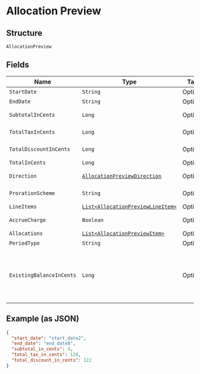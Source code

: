 
# Allocation Preview

## Structure

`AllocationPreview`

## Fields

| Name | Type | Tags | Description | Getter | Setter |
|  --- | --- | --- | --- | --- | --- |
| `StartDate` | `String` | Optional | - | String getStartDate() | setStartDate(String startDate) |
| `EndDate` | `String` | Optional | - | String getEndDate() | setEndDate(String endDate) |
| `SubtotalInCents` | `Long` | Optional | - | Long getSubtotalInCents() | setSubtotalInCents(Long subtotalInCents) |
| `TotalTaxInCents` | `Long` | Optional | - | Long getTotalTaxInCents() | setTotalTaxInCents(Long totalTaxInCents) |
| `TotalDiscountInCents` | `Long` | Optional | - | Long getTotalDiscountInCents() | setTotalDiscountInCents(Long totalDiscountInCents) |
| `TotalInCents` | `Long` | Optional | - | Long getTotalInCents() | setTotalInCents(Long totalInCents) |
| `Direction` | [`AllocationPreviewDirection`](../../doc/models/allocation-preview-direction.md) | Optional | - | AllocationPreviewDirection getDirection() | setDirection(AllocationPreviewDirection direction) |
| `ProrationScheme` | `String` | Optional | - | String getProrationScheme() | setProrationScheme(String prorationScheme) |
| `LineItems` | [`List<AllocationPreviewLineItem>`](../../doc/models/allocation-preview-line-item.md) | Optional | - | List<AllocationPreviewLineItem> getLineItems() | setLineItems(List<AllocationPreviewLineItem> lineItems) |
| `AccrueCharge` | `Boolean` | Optional | - | Boolean getAccrueCharge() | setAccrueCharge(Boolean accrueCharge) |
| `Allocations` | [`List<AllocationPreviewItem>`](../../doc/models/allocation-preview-item.md) | Optional | - | List<AllocationPreviewItem> getAllocations() | setAllocations(List<AllocationPreviewItem> allocations) |
| `PeriodType` | `String` | Optional | - | String getPeriodType() | setPeriodType(String periodType) |
| `ExistingBalanceInCents` | `Long` | Optional | An integer representing the amount of the subscription's current balance | Long getExistingBalanceInCents() | setExistingBalanceInCents(Long existingBalanceInCents) |

## Example (as JSON)

```json
{
  "start_date": "start_date2",
  "end_date": "end_date8",
  "subtotal_in_cents": 4,
  "total_tax_in_cents": 128,
  "total_discount_in_cents": 122
}
```

